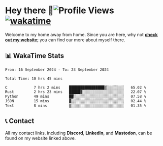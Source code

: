 # Hey there :wave:![Profile Views](https://komarev.com/ghpvc/?username=skifli) [![wakatime](https://wakatime.com/badge/user/b4317b02-0c6d-457b-82a4-a448b8a8d1df.svg)](https://wakatime.com/@b4317b02-0c6d-457b-82a4-a448b8a8d1df)

Welcome to my home away from home. Since you are here, why not [**check out my website**](https://skifli.github.io); you can find our more about myself there.

## 📊 WakaTime Stats

<!--START_SECTION:waka-->

```txt
From: 16 September 2024 - To: 23 September 2024

Total Time: 10 hrs 45 mins

C            7 hrs 2 mins    ████████████████▒░░░░░░░░   65.02 %
Rust         2 hrs 23 mins   █████▓░░░░░░░░░░░░░░░░░░░   22.07 %
Python       49 mins         ██░░░░░░░░░░░░░░░░░░░░░░░   07.58 %
JSON         15 mins         ▓░░░░░░░░░░░░░░░░░░░░░░░░   02.44 %
Text         8 mins          ▒░░░░░░░░░░░░░░░░░░░░░░░░   01.35 %
```

<!--END_SECTION:waka-->

## 📞 Contact

All my contact links, including **Discord**, **LinkedIn**, and **Mastodon**, can be found on my website linked above.
